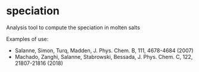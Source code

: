 # speciation
Analysis tool to compute the speciation in molten salts

Examples of use:
- Salanne, Simon, Turq, Madden, J. Phys. Chem. B, 111, 4678-4684 (2007)
- Machado, Zanghi, Salanne, Stabrowski, Bessada, J. Phys. Chem. C, 122, 21807-21816 (2018)

